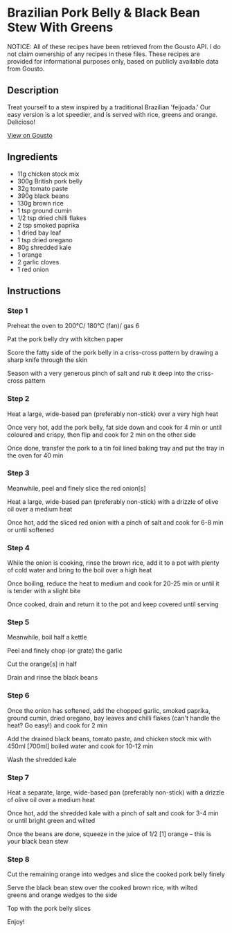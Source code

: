 # Brazilian Pork Belly & Black Bean Stew With Greens

NOTICE: All of these recipes have been retrieved from the Gousto API. I do not claim ownership of any recipes in these files. These recipes are provided for informational purposes only, based on publicly available data from Gousto.

## Description

Treat yourself to a stew inspired by a traditional Brazilian 'feijoada.' Our easy version is a lot speedier, and is served with rice, greens and orange. Delicioso! 

[View on Gousto](https://www.gousto.co.uk/recipes/cookbook/brazilian-pork-belly-black-bean-stew-with-greens)

## Ingredients

- 11g chicken stock mix 
- 300g British pork belly
- 32g tomato paste 
- 390g black beans
- 130g brown rice
- 1 tsp ground cumin
- 1/2 tsp dried chilli flakes
- 2 tsp smoked paprika
- 1 dried bay leaf
- 1 tsp dried oregano
- 80g shredded kale
- 1 orange
- 2 garlic cloves
- 1 red onion

## Instructions


### Step 1

Preheat the oven to 200°C/ 180°C (fan)/ gas 6

Pat the pork belly dry with kitchen paper

Score the fatty side of the pork belly in a criss-cross pattern by drawing a sharp knife through the skin

Season with a very generous pinch of salt and rub it deep into the criss-cross pattern


### Step 2

Heat a large, wide-based pan (preferably non-stick) over a very high heat

Once very hot, add the pork belly, fat side down and cook for 4 min or until coloured and crispy, then flip and cook for 2 min on the other side

Once done, transfer the pork to a tin foil lined baking tray and put the tray in the oven for 40 min


### Step 3

Meanwhile, peel and finely slice the red onion<span class="text-danger">[s]</span>

Heat a large, wide-based pan (preferably non-stick) with a drizzle of olive oil over a medium heat

Once hot, add the sliced red onion with a pinch of salt and cook for 6-8 min or until softened


### Step 4

While the onion is cooking, rinse the brown rice, add it to a pot with plenty of cold water and bring to the boil over a high heat

Once boiling, reduce the heat to medium and cook for 20-25 min or until it is tender with a slight bite

Once cooked, drain and return it to the pot and keep covered until serving


### Step 5

Meanwhile, boil half a kettle

Peel and finely chop (or grate) the garlic

Cut the orange<span class="text-danger">[s]</span> in half

Drain and rinse the black beans


### Step 6

Once the onion has softened, add the chopped garlic, smoked paprika, ground cumin, dried oregano, bay leaves and chilli flakes (can't handle the heat? Go easy!) and cook for 2 min

Add the drained black beans, tomato paste, and chicken stock mix with 450ml <span class="text-danger">[700ml]</span> boiled water and cook for 10-12 min

Wash the shredded kale


### Step 7

Heat a separate, large, wide-based pan (preferably non-stick) with a drizzle of olive oil over a medium heat

Once hot, add the shredded kale with a pinch of salt and cook for 3-4 min or until bright green and wilted

Once the beans are done, squeeze in the juice of 1/2 <span class="text-danger">[1]</span> orange – this is your black bean stew

### Step 8

Cut the remaining orange into wedges and slice the cooked pork belly finely

Serve the black bean stew over the cooked brown rice, with wilted greens and orange wedges to the side

Top with the pork belly slices

Enjoy!

